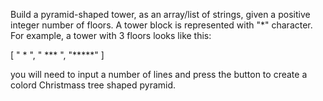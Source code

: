 Build a pyramid-shaped tower, as an array/list of strings, given a positive integer number of floors. A tower block is represented with "*" character.
For example, a tower with 3 floors looks like this:

[
  "  *  ",
  " *** ", 
  "*****"
]

you will need to input a number of lines and press the button to create a colord Christmass tree shaped pyramid.
